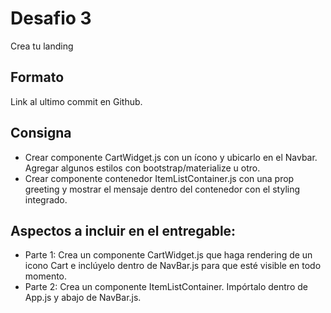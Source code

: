 # Desafio 3

Crea tu landing

## Formato

Link al ultimo commit en Github.

## Consigna

* Crear componente CartWidget.js con un ícono y ubicarlo en el Navbar. Agregar algunos estilos con bootstrap/materialize u otro.
* Crear componente contenedor ItemListContainer.js con una prop greeting y mostrar el mensaje dentro del contenedor con el styling integrado.

## Aspectos a incluir en el entregable:

* Parte 1: Crea un componente CartWidget.js que haga rendering de un icono Cart e inclúyelo dentro de NavBar.js para que esté visible en todo momento.
* Parte 2: Crea un componente ItemListContainer. Impórtalo dentro de App.js y abajo de NavBar.js.